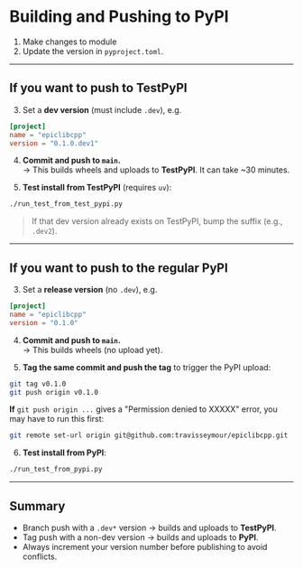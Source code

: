 # Building and Pushing to PyPI

1. Make changes to module  
2. Update the version in `pyproject.toml`.

---

## If you want to push to **TestPyPI**

3. Set a **dev version** (must include `.dev`), e.g.

```toml
[project]
name = "epiclibcpp"
version = "0.1.0.dev1"
```

4. **Commit and push to `main`.**  
   → This builds wheels and uploads to **TestPyPI**. It can take ~30 minutes.

5. **Test install from TestPyPI** (requires `uv`):

```bash
./run_test_from_test_pypi.py
```

> If that dev version already exists on TestPyPI, bump the suffix (e.g., `.dev2`).

---

## If you want to push to the **regular PyPI**

3. Set a **release version** (no `.dev`), e.g.

```toml
[project]
name = "epiclibcpp"
version = "0.1.0"
```

4. **Commit and push to `main`.**  
   → This builds wheels (no upload yet).

5. **Tag the same commit and push the tag** to trigger the PyPI upload:

```bash
git tag v0.1.0
git push origin v0.1.0
```
**If** `git push origin ...` gives a "Permission denied to XXXXX" error, you may have to run this first:

```bash
git remote set-url origin git@github.com:travisseymour/epiclibcpp.git
```

6. **Test install from PyPI**:

```bash
./run_test_from_pypi.py
```

---

## Summary

- Branch push with a `.dev*` version → builds and uploads to **TestPyPI**.  
- Tag push with a non-dev version → builds and uploads to **PyPI**.  
- Always increment your version number before publishing to avoid conflicts.
